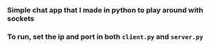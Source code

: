### Simple chat app that I made in python to play around with sockets
### To run, set the ip and port in both `client.py` and `server.py`